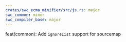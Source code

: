 ```yaml
---
crates/swc_ecma_minifier/src/js.rs: major
swc_common: minor
swc_compiler_base: major
---
```


feat(common): Add `ignoreList` support for sourcemap
